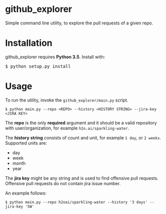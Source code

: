 # github_explorer
Simple command line utility, to explore the pull requests of a given repo.

# Installation
github_explorer requires **Python 3.5**. Install with:
<pre>
$ python setup.py install
</pre>

# Usage
To run the utility, invoke the `github_explorer/main.py` script.
```
$ python main.py --repo <REPO> --history <HISTORY STRING> --jira-key <JIRA KEY>
```

The **repo** is the only **required** argument and it should be a valid repository with user/organization, for example `h2o.ai/sparkling-water`.

The **history string** consists of count and unit, for example `1 day`, or `2 weeks`. Supported units are:
* day
* week
* month
* year

The **jira key** might be any string and is used to find offensive pull requests. Offensive pull requests do not contain jira issue number.

An example follows:
```
$ python main.py --repo h2oai/sparkling-water --history '3 days' --jira-key 'SW'
```